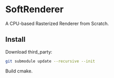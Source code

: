 # SoftRenderer

A CPU-based Rasterized Renderer from Scratch.

## Install

Download third_party:

```bash
git submodule update --recursive --init
```

Build cmake.
